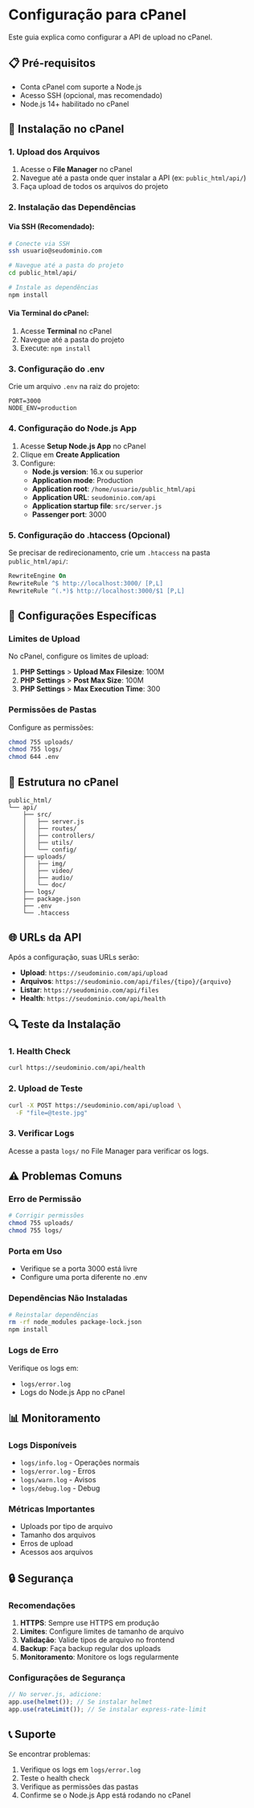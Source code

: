 # Configuração para cPanel

Este guia explica como configurar a API de upload no cPanel.

## 📋 Pré-requisitos

- Conta cPanel com suporte a Node.js
- Acesso SSH (opcional, mas recomendado)
- Node.js 14+ habilitado no cPanel

## 🚀 Instalação no cPanel

### 1. Upload dos Arquivos

1. Acesse o **File Manager** no cPanel
2. Navegue até a pasta onde quer instalar a API (ex: `public_html/api/`)
3. Faça upload de todos os arquivos do projeto

### 2. Instalação das Dependências

#### Via SSH (Recomendado):
```bash
# Conecte via SSH
ssh usuario@seudominio.com

# Navegue até a pasta do projeto
cd public_html/api/

# Instale as dependências
npm install
```

#### Via Terminal do cPanel:
1. Acesse **Terminal** no cPanel
2. Navegue até a pasta do projeto
3. Execute: `npm install`

### 3. Configuração do .env

Crie um arquivo `.env` na raiz do projeto:

```env
PORT=3000
NODE_ENV=production
```

### 4. Configuração do Node.js App

1. Acesse **Setup Node.js App** no cPanel
2. Clique em **Create Application**
3. Configure:
   - **Node.js version**: 16.x ou superior
   - **Application mode**: Production
   - **Application root**: `/home/usuario/public_html/api`
   - **Application URL**: `seudominio.com/api`
   - **Application startup file**: `src/server.js`
   - **Passenger port**: 3000

### 5. Configuração do .htaccess (Opcional)

Se precisar de redirecionamento, crie um `.htaccess` na pasta `public_html/api/`:

```apache
RewriteEngine On
RewriteRule ^$ http://localhost:3000/ [P,L]
RewriteRule ^(.*)$ http://localhost:3000/$1 [P,L]
```

## 🔧 Configurações Específicas

### Limites de Upload

No cPanel, configure os limites de upload:

1. **PHP Settings** > **Upload Max Filesize**: 100M
2. **PHP Settings** > **Post Max Size**: 100M
3. **PHP Settings** > **Max Execution Time**: 300

### Permissões de Pastas

Configure as permissões:
```bash
chmod 755 uploads/
chmod 755 logs/
chmod 644 .env
```

## 📁 Estrutura no cPanel

```
public_html/
└── api/
    ├── src/
    │   ├── server.js
    │   ├── routes/
    │   ├── controllers/
    │   ├── utils/
    │   └── config/
    ├── uploads/
    │   ├── img/
    │   ├── video/
    │   ├── audio/
    │   └── doc/
    ├── logs/
    ├── package.json
    ├── .env
    └── .htaccess
```

## 🌐 URLs da API

Após a configuração, suas URLs serão:

- **Upload**: `https://seudominio.com/api/upload`
- **Arquivos**: `https://seudominio.com/api/files/{tipo}/{arquivo}`
- **Listar**: `https://seudominio.com/api/files`
- **Health**: `https://seudominio.com/api/health`

## 🔍 Teste da Instalação

### 1. Health Check
```bash
curl https://seudominio.com/api/health
```

### 2. Upload de Teste
```bash
curl -X POST https://seudominio.com/api/upload \
  -F "file=@teste.jpg"
```

### 3. Verificar Logs
Acesse a pasta `logs/` no File Manager para verificar os logs.

## ⚠️ Problemas Comuns

### Erro de Permissão
```bash
# Corrigir permissões
chmod 755 uploads/
chmod 755 logs/
```

### Porta em Uso
- Verifique se a porta 3000 está livre
- Configure uma porta diferente no .env

### Dependências Não Instaladas
```bash
# Reinstalar dependências
rm -rf node_modules package-lock.json
npm install
```

### Logs de Erro
Verifique os logs em:
- `logs/error.log`
- Logs do Node.js App no cPanel

## 📊 Monitoramento

### Logs Disponíveis
- `logs/info.log` - Operações normais
- `logs/error.log` - Erros
- `logs/warn.log` - Avisos
- `logs/debug.log` - Debug

### Métricas Importantes
- Uploads por tipo de arquivo
- Tamanho dos arquivos
- Erros de upload
- Acessos aos arquivos

## 🔒 Segurança

### Recomendações
1. **HTTPS**: Sempre use HTTPS em produção
2. **Limites**: Configure limites de tamanho de arquivo
3. **Validação**: Valide tipos de arquivo no frontend
4. **Backup**: Faça backup regular dos uploads
5. **Monitoramento**: Monitore os logs regularmente

### Configurações de Segurança
```javascript
// No server.js, adicione:
app.use(helmet()); // Se instalar helmet
app.use(rateLimit()); // Se instalar express-rate-limit
```

## 📞 Suporte

Se encontrar problemas:
1. Verifique os logs em `logs/error.log`
2. Teste o health check
3. Verifique as permissões das pastas
4. Confirme se o Node.js App está rodando no cPanel
